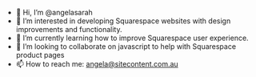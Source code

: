 - 👋 Hi, I’m @angelasarah
- 👀 I’m interested in developing Squarespace websites with design improvements and functionality.
- 🌱 I’m currently learning how to improve Squarespace user experience.
- 💞️ I’m looking to collaborate on javascript to help with Squarespace product pages
- 📫 How to reach me: angela@sitecontent.com.au

<!---
angelasarah/angelasarah is a ✨ special ✨ repository because its `README.md` (this file) appears on your GitHub profile.
You can click the Preview link to take a look at your changes.
--->
